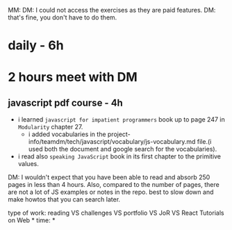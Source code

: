 MM: DM: I could not access the exercises as they are paid features. DM: that's fine, you don't have to do them.

# daily - 6h 

# 2 hours meet with DM

## javascript pdf course - 4h
* i learned `javascript for impatient programmers` book up to page 247 in `Modularity` chapter 27.
  * i added vocabularies in the project-info/teamdm/tech/javascript/vocabulary/js-vocabulary.md file.(i used both the document and google search for the vocabularies).
* i read also `speaking JavaScript` book in its first chapter to the primitive values.

DM: I wouldn't expect that you have been able to read and absorb 250 pages in less than 4 hours. Also, compared to the number of pages, there are not a lot of JS examples or notes in the repo. best to slow down and make howtos that you can search later. 


type of work: reading VS challenges VS portfolio VS JoR VS React Tutorials on Web
* 
time:
* 

